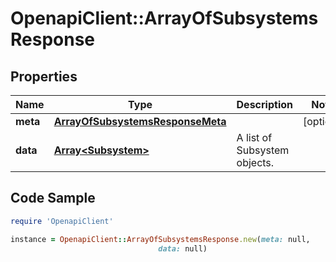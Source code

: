 # OpenapiClient::ArrayOfSubsystemsResponse

## Properties

Name | Type | Description | Notes
------------ | ------------- | ------------- | -------------
**meta** | [**ArrayOfSubsystemsResponseMeta**](ArrayOfSubsystemsResponseMeta.md) |  | [optional] 
**data** | [**Array&lt;Subsystem&gt;**](Subsystem.md) | A list of Subsystem objects. | 

## Code Sample

```ruby
require 'OpenapiClient'

instance = OpenapiClient::ArrayOfSubsystemsResponse.new(meta: null,
                                 data: null)
```


